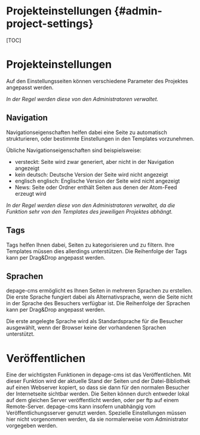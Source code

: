Projekteinstellungen     {#admin-project-settings}
====================

[TOC]

Projekteinstellungen
====================

Auf den Einstellungsseiten können verschiedene Parameter des Projektes angepasst werden.

*In der Regel werden diese von den Administratoren verwaltet.*


Navigation
----------

Navigationseigenschaften helfen dabei eine Seite zu automatisch strukturieren, oder bestimmte Einstellungen in den Templates vorzunehmen.

Übliche Navigationseigenschaften sind beispielsweise:

- versteckt: Seite wird zwar generiert, aber nicht in der Navigation angezeigt
- kein deutsch: Deutsche Version der Seite wird nicht angezeigt
- englisch englisch: Englische Version der Seite wird nicht angezeigt
- News: Seite oder Ordner enthält Seiten aus denen der Atom-Feed erzeugt wird

*In der Regel werden diese von den Administratoren verwaltet, da die Funktion sehr von den Templates des jeweiligen Projektes abhängt.*


Tags
----

Tags helfen Ihnen dabei, Seiten zu kategorisieren und zu filtern. Ihre Templates müssen dies allerdings unterstützen. Die Reihenfolge der Tags kann per Drag&Drop angepasst werden.


Sprachen
--------

depage-cms ermöglicht es Ihnen Seiten in mehreren Sprachen zu erstellen. Die erste Sprache fungiert dabei als Alternativsprache, wenn die Seite nicht in der Sprache des Besuchers verfügbar ist. Die Reihenfolge der Sprachen kann per Drag&Drop angepasst werden.

Die erste angelegte Sprache wird als Standardsprache für die Besucher ausgewählt, wenn der Browser keine der vorhandenen Sprachen unterstützt.


Veröffentlichen
===============

Eine der wichtigsten Funktionen in depage-cms ist das Veröffentlichen. Mit dieser Funktion wird der aktuelle Stand der Seiten und der Datei-Bibliothek auf einen Webserver kopiert, so dass sie dann für den normalen Besucher der Internetseite sichtbar werden.
Die Seiten können durch entweder lokal auf dem gleichen Server veröffentlicht werden, oder per ftp auf einem Remote-Server. depage-cms kann insofern unabhängig vom Veröffentlichungsserver genutzt werden.
Spezielle Einstellungen müssen hier nicht vorgenommen werden, da sie normalerweise vom Administrator vorgegeben werden.

